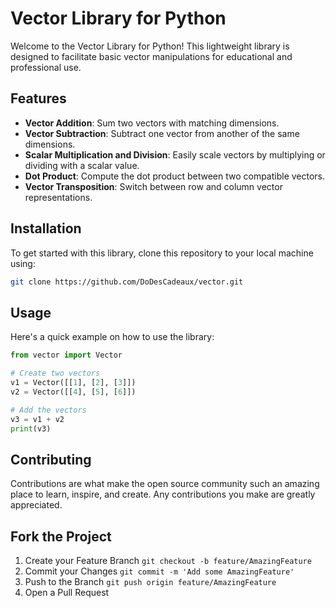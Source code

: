 # Vector Library for Python

Welcome to the Vector Library for Python! This lightweight library is designed to facilitate basic vector manipulations for educational and professional use.

## Features

- **Vector Addition**: Sum two vectors with matching dimensions.
- **Vector Subtraction**: Subtract one vector from another of the same dimensions.
- **Scalar Multiplication and Division**: Easily scale vectors by multiplying or dividing with a scalar value.
- **Dot Product**: Compute the dot product between two compatible vectors.
- **Vector Transposition**: Switch between row and column vector representations.

## Installation

To get started with this library, clone this repository to your local machine using:

```bash
git clone https://github.com/DoDesCadeaux/vector.git
```

## Usage
Here's a quick example on how to use the library:

```python
from vector import Vector

# Create two vectors
v1 = Vector([[1], [2], [3]])
v2 = Vector([[4], [5], [6]])

# Add the vectors
v3 = v1 + v2
print(v3)
```

## Contributing
Contributions are what make the open source community such an amazing place to learn, inspire, and create. Any contributions you make are greatly appreciated.

## Fork the Project
1. Create your Feature Branch  ```git checkout -b feature/AmazingFeature```
2. Commit your Changes  ```git commit -m 'Add some AmazingFeature'```
3. Push to the Branch  ```git push origin feature/AmazingFeature```
4. Open a Pull Request
